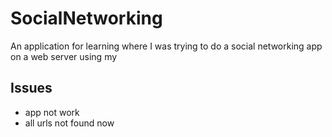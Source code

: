 # SocialNetworking

An application for learning where I was trying to do a social networking app on a web server using my

## Issues 
* app not work 
* all urls not found now

